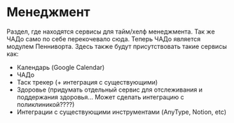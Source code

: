 # Менеджмент

Раздел, где находятся сервисы для тайм/хелф менеджмента. Так же ЧАДо само по себе перекочевало сюда. Теперь ЧАДо является модулем Пенниворта. Здесь также будут присутствовать такие сервисы как:
 - Календарь (Google Calendar)
 - ЧАДо
 - Таск трекер (+ интеграция с существующими)
 - Здоровье (придумать отдельный сервис для отслеживания и поддержания здоровья... Может сделать интеграцию с поликлиникой????)
 - Интеграции с существующими инструментами (AnyType, Notion, etc)
